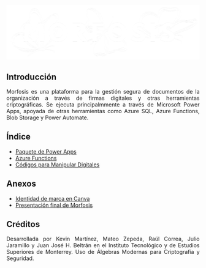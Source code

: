<p align = "center">
    <img src="./Docs/Media/morfosis-logo-white.png">
<p>

## Introducción

<p align = "justify"> Morfosis es una plataforma para la gestión segura de documentos de la organización a través de firmas digitales y otras herramientas criptográficas. Se ejecuta principalmmente a través de Microsoft Power Apps, apoyada de otras herramientas como Azure SQL, Azure Functions, Blob Storage y Power Automate. </p>

## Índice

- [Paquete de Power Apps](<Source/Power App Source>)
- [Azure Functions](<Source/Azure Functions>)
- [Códigos para Manipular Digitales](<Source/Firmas Digitales>)

## Anexos

- [Identidad de marca en Canva](https://www.canva.com/design/DAGl3v2xfwI/h7wrStEaMG3fJL4RF-ca6g/edit?utm_content=DAGl3v2xfwI&utm_campaign=designshare&utm_medium=link2&utm_source=sharebutton)
- [Presentación final de Morfosis](<Docs/Morfosis Presentación Final.pdf>)

## Créditos

<p align = "justify"> Desarrollada por Kevin Martínez, Mateo Zepeda, Raúl Correa, Julio Jaramillo y Juan José H. Beltrán en el Instituto Tecnológico y de Estudios Superiores de Monterrey. Uso de Álgebras Modernas para Criptografía y Seguridad.</p>
